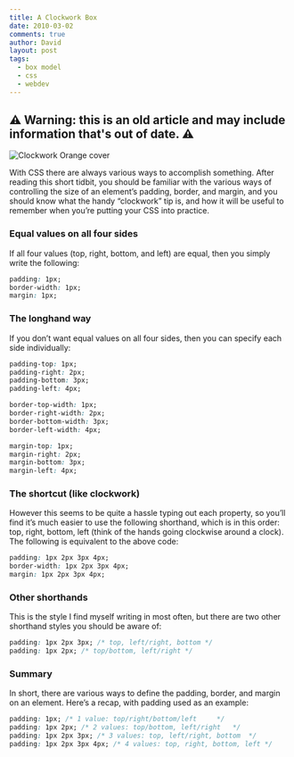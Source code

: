 ```yaml
---
title: A Clockwork Box
date: 2010-03-02
comments: true
author: David
layout: post
tags:
  - box model
  - css
  - webdev
---
```


## ⚠️ Warning: this is an old article and may include information that's out of date. ⚠️

<img src="http://davidbcalhoun.com/wp-content/uploads/2010/03/clockwork-box.png" alt="Clockwork Orange cover" title="Clockwork Orange cover" class="left alignleft size-full wp-image-174" /> <div>

With CSS there are always various ways to accomplish something. After reading this short tidbit, you should be familiar with the various ways of controlling the size of an element&#8217;s padding, border, and margin, and you should know what the handy &#8220;clockwork&#8221; tip is, and how it will be useful to remember when you&#8217;re putting your CSS into practice.

### Equal values on all four sides

If all four values (top, right, bottom, and left) are equal, then you simply write the following:

```css
padding: 1px;
border-width: 1px;
margin: 1px;
```

### The longhand way

If you don&#8217;t want equal values on all four sides, then you can specify each side individually:

```css
padding-top: 1px;
padding-right: 2px;
padding-bottom: 3px;
padding-left: 4px;

border-top-width: 1px;
border-right-width: 2px;
border-bottom-width: 3px;
border-left-width: 4px;

margin-top: 1px;
margin-right: 2px;
margin-bottom: 3px;
margin-left: 4px;
```

### The shortcut (like clockwork)

However this seems to be quite a hassle typing out each property, so you&#8217;ll find it&#8217;s much easier to use the following shorthand, which is in this order: top, right, bottom, left (think of the hands going clockwise around a clock). The following is equivalent to the above code:

```css
padding: 1px 2px 3px 4px;
border-width: 1px 2px 3px 4px;
margin: 1px 2px 3px 4px;
```

### Other shorthands

This is the style I find myself writing in most often, but there are two other shorthand styles you should be aware of:

```css
padding: 1px 2px 3px; /* top, left/right, bottom */
padding: 1px 2px; /* top/bottom, left/right */
```

### Summary

In short, there are various ways to define the padding, border, and margin on an element. Here&#8217;s a recap, with padding used as an example:

```css
padding: 1px; /* 1 value: top/right/bottom/left     */
padding: 1px 2px; /* 2 values: top/bottom, left/right   */
padding: 1px 2px 3px; /* 3 values: top, left/right, bottom  */
padding: 1px 2px 3px 4px; /* 4 values: top, right, bottom, left */
```
